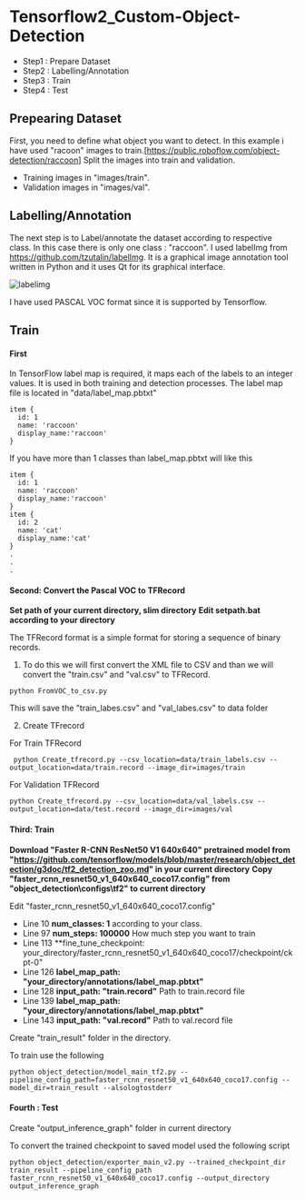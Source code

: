 # Tensorflow2_Custom-Object-Detection

* Step1 : Prepare Dataset
* Step2 : Labelling/Annotation
* Step3 : Train
* Step4 : Test

## Prepearing Dataset
First, you need to define what object you want to detect. In this example i have used "racoon" images to train.[https://public.roboflow.com/object-detection/raccoon]
Split the images into train and validation. 
  * Training images in "images/train". 
  * Validation images in "images/val".

## Labelling/Annotation
The next step is to Label/annotate the dataset according to respective class. In this case there is only one class : "raccoon".
I used labelImg from https://github.com/tzutalin/labelImg. It is a graphical image annotation tool written in Python and it uses Qt for its graphical interface.

![labelimg](https://user-images.githubusercontent.com/20577227/114542661-259b6a80-9c93-11eb-8e3c-f7d3c53fe7c8.JPG)

I have used PASCAL VOC format since it is supported by Tensorflow.

## Train
#### First
In TensorFlow label map is required, it maps each of the labels to an integer values. It is used in both training and detection processes.
The label map file is located in "data/label_map.pbtxt"
```
item {
  id: 1
  name: 'raccoon'
  display_name:'raccoon'
}
```
If you have more than 1 classes than label_map.pbtxt will like this
```
item {
  id: 1
  name: 'raccoon'
  display_name:'raccoon'
}
item {
  id: 2
  name: 'cat'
  display_name:'cat'
}
.
.
.
```
#### Second: Convert the Pascal VOC to TFRecord
**Set path of your current directory, slim directory**
**Edit setpath.bat according to your directory**

The TFRecord format is a simple format for storing a sequence of binary records. 
1. To do this we will first convert the XML file to CSV and than we will convert the "train.csv" and "val.csv" to TFRecord.


```
python FromVOC_to_csv.py
```
This will save the "train_labes.csv" and "val_labes.csv" to data folder

2. Create TFrecord

For Train TFRecord
```
 python Create_tfrecord.py --csv_location=data/train_labels.csv --output_location=data/train.record --image_dir=images/train
```
For Validation TFRecord
```
python Create_tfrecord.py --csv_location=data/val_labels.csv --output_location=data/test.record --image_dir=images/val
```

#### Third: Train
**Download "Faster R-CNN ResNet50 V1 640x640" pretrained model from "https://github.com/tensorflow/models/blob/master/research/object_detection/g3doc/tf2_detection_zoo.md" in your current directory**
**Copy "faster_rcnn_resnet50_v1_640x640_coco17.config" from "object_detection\configs\tf2" to current directory**

Edit "faster_rcnn_resnet50_v1_640x640_coco17.config" 
* Line 10 **num_classes: 1** according to your class.
* Line 97 **num_steps: 100000** How much step you want to train
* Line 113 **fine_tune_checkpoint: your_directory/faster_rcnn_resnet50_v1_640x640_coco17/checkpoint/ckpt-0"
* Line 126 **label_map_path: "your_directory/annotations/label_map.pbtxt"**
* Line 128 **input_path: "train.record"** Path to train.record file
* Line 139 **label_map_path: "your_directory/annotations/label_map.pbtxt"**
* Line 143 **input_path: "val.record"** Path to val.record file

Create "train_result" folder in the directory.

To train use the following 
```
python object_detection/model_main_tf2.py --pipeline_config_path=faster_rcnn_resnet50_v1_640x640_coco17.config --model_dir=train_result --alsologtostderr
```

#### Fourth : Test
Create "output_inference_graph" folder in current directory

To convert the trained checkpoint to saved model used the following script
```
python object_detection/exporter_main_v2.py --trained_checkpoint_dir train_result --pipeline_config_path faster_rcnn_resnet50_v1_640x640_coco17.config --output_directory output_inference_graph
```

